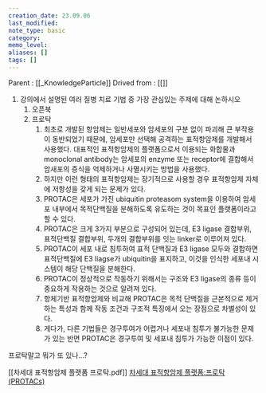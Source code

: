 ```yaml
---
creation_date: 23.09.06
last_modified: 
note_type: basic
category: 
memo_level: 
aliases: []
tags: []
---
```


Parent : [[_KnowledgeParticle]]
Drived from : [[]]

1. 강의에서 설명된 여러 질병 치료 기법 중 가장 관심있는 주제에 대해 논하시오
	1. 오픈북
	2. 프로탁
		1.  최초로 개발된 항암제는 일반세포와 암세포의 구분 없이 파괴해 큰 부작용이 동반되었기 때문에, 암세포만 선택해 공격하는 표적항암제를 개발해서 사용했다. 대표적인 표적항암제의 플랫폼으로서 이용되는 화합물과 monoclonal antibody는 암세포의 enzyme 또는 receptor에 결합해서 암새포의 증식을 억제하거나 사멸시키는 방법을 사용했다.
		2. 하지만 이런 형태의 표적항암제는 장기적으로 사용할 경우 표적항암제 자체에 저항성을 갖게 되는 문제가 있다.
		3. PROTAC은 세포가 가진 ubiquitin proteasom system을 이용하여 암세포 내부에서 목적단백질을 분해하도록 유도하는 것이 목표인 플랫폼이라고 할 수 있다.
		4. PROTAC은 크게 3가지 부분으로 구성되어 있는데, E3 ligase 결합부위, 표적단백질 결합부위, 두개의 결합부위를 잇는 linker로 이루어져 있다.
		5. PROTAC이 세포 내로 침투하여 표적 단백질과 E3 ligase 모두와 결합하면 표적단백질에 E3 liagse가 ubiquitin을 표지하고, 이것을 인식한 세포내 시스템이 해당 단백질을 분해한다.
		6. PROTAC이 정상적으로 작동하기 위해서는 구조와 E3 ligase의 종류 등이 중요하게 작용하는 것으로 알려져 있다.
		7. 항체기반 표적항암제와 비교해 PROTAC은 목적 단백질을 근본적으로 제거하는 특성과 함께 작동 조건과 구조적 특징에서 오는 장점으로 차별성이 있다.
		8. 게다가,  다른 기법들은 경구투여가 어렵거나 세포내 침투가 불가능한 문제가 있는 반면 PROTAC은 경구투여 및 세포내 침투가 가능한 이점이 있다.

프로탁말고 뭐가 또 있나…?

[[차세대 표적항암제 플랫폼 프로탁.pdf]]
[차세대 표적항암제 플랫폼:프로탁(PROTACs)](https://www.bioin.or.kr/board.do?num=295395&cmd=view&bid=tech&cPage=1&cate1=all&cate2=all2&s_str=)